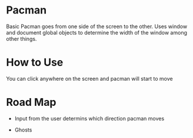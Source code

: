 # Pacman
Basic Pacman goes from one side of the screen to the other. Uses window and document global objects to determine the width of the window among other things.

# How to Use
You can click anywhere on the screen and pacman will start to move

# Road Map

* Input from the user determins which direction pacman moves

* Ghosts
